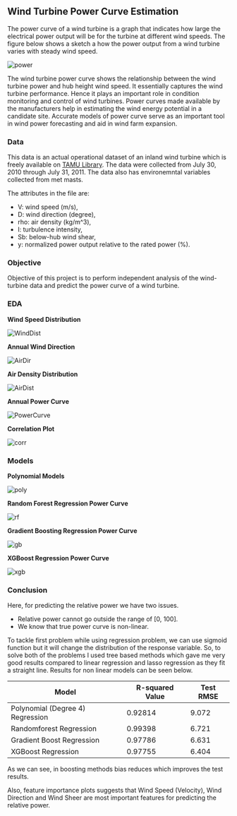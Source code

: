 ## Wind Turbine Power Curve Estimation

The power curve of a wind turbine is a graph that indicates how large the electrical power output will be for the turbine at different 
wind speeds. The figure below shows a sketch a how the power output from a wind turbine varies with steady wind speed.

![power](https://github.com/archd3sai/Wind-Turbine-Power-Curve-Estimation/blob/master/Images/power.png)

The wind turbine power curve shows the relationship between the wind turbine power and hub height wind speed. It essentially captures the wind turbine performance. Hence it plays an important role in condition monitoring and control of wind turbines. Power curves made available by the manufacturers help in estimating the wind energy potential in a candidate site. Accurate models of power curve serve as an important tool in wind power forecasting and aid in wind farm expansion.

### Data
This data is an actual operational dataset of an inland wind turbine which is freely available on [TAMU Library](https://tamucs-my.sharepoint.com/personal/yu-ding_tamu_edu/_layouts/15/onedrive.aspx?id=%2Fpersonal%2Fyu%2Dding%5Ftamu%5Fedu%2FDocuments%2FWind%5FSpatio%5FTemporal%5FDataset1%2Ezip&parent=%2Fpersonal%2Fyu%2Dding%5Ftamu%5Fedu%2FDocuments&cid=34459bcf-3ce4-41fb-ac24-c1ccc5fbb0ac). The data were collected from July 30, 2010 through July 31, 2011. The data also has environemntal variables collected from met masts.

The attributes in the file are:

- V: wind speed (m/s),
- D: wind direction (degree),
- rho: air density (kg/m^3),
- I: turbulence intensity,
- Sb: below-hub wind shear,
- y: normalized power output relative to the rated power (%).

### Objective
Objective of this project is to perform independent analysis of the wind-turbine data and predict the power curve of a wind turbine.

### EDA

**Wind Speed Distribution**

![WindDist](https://github.com/archd3sai/Wind-Turbine-Power-Curve-Estimation/blob/master/Images/monthlyWindDist.png)

**Annual Wind Direction**

![AirDir](https://github.com/archd3sai/Wind-Turbine-Power-Curve-Estimation/blob/master/Images/AnnulWindDirection.png)

**Air Density Distribution**

![AirDist](https://github.com/archd3sai/Wind-Turbine-Power-Curve-Estimation/blob/master/Images/AirDist.png)

**Annual Power Curve**

![PowerCurve](https://github.com/archd3sai/Wind-Turbine-Power-Curve-Estimation/blob/master/Images/AnnualPowerCurve.png)

**Correlation Plot**

![corr](https://github.com/archd3sai/Wind-Turbine-Power-Curve-Estimation/blob/master/Images/Corr.png)

### Models

**Polynomial Models**

![poly](https://github.com/archd3sai/Wind-Turbine-Power-Curve-Estimation/blob/master/Images/Poly.png)

**Random Forest Regression Power Curve**

![rf](https://github.com/archd3sai/Wind-Turbine-Power-Curve-Estimation/blob/master/Images/rf.png)

**Gradient Boosting Regression Power Curve**

![gb](https://github.com/archd3sai/Wind-Turbine-Power-Curve-Estimation/blob/master/Images/gb.png)

**XGBoost Regression Power Curve**

![xgb](https://github.com/archd3sai/Wind-Turbine-Power-Curve-Estimation/blob/master/Images/xgb.png)

### Conclusion

Here, for predicting the relative power we have two issues.
- Relative power cannot go outside the range of [0, 100].
- We know that true power curve is non-linear.

To tackle first problem while using regression problem, we can use sigmoid function but it will change the distribution of the response variable. So, to solve both of the problems I used tree based methods which gave me very good results compared to linear regression and lasso regression as they fit a straight line. Results for non linear models can be seen below.

| Model | R-squared Value | Test RMSE |
| --- | --- | --- |
| Polynomial (Degree 4) Regression | 0.92814 | 9.072 |
| Randomforest Regression | 0.99398 | 6.721 |
| Gradient Boost Regression | 0.97786 | 6.631 |
| XGBoost Regression | 0.97755 | 6.404 |


As we can see, in boosting methods bias reduces which improves the test results.


Also, feature importance plots suggests that Wind Speed (Velocity), Wind Direction and Wind Sheer are most important features for predicting the relative power.

